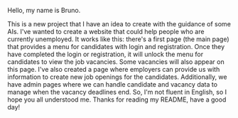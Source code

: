 Hello, my name is Bruno.

This is a new project that I have an idea to create with the guidance of some AIs. I've wanted to create a website that could help people who are currently unemployed. It works like this: there's a first page (the main page) that provides a menu for candidates with login and registration. Once they have completed the login or registration, it will unlock the menu for candidates to view the job vacancies. Some vacancies will also appear on this page. I've also created a page where employers can provide us with information to create new job openings for the candidates. Additionally, we have admin pages where we can handle candidate and vacancy data to manage when the vacancy deadlines end. So, I'm not fluent in English, so I hope you all understood me. Thanks for reading my README, have a good day!
